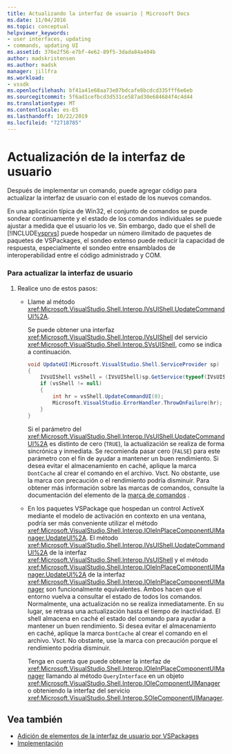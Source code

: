 ```yaml
---
title: Actualizando la interfaz de usuario | Microsoft Docs
ms.date: 11/04/2016
ms.topic: conceptual
helpviewer_keywords:
- user interfaces, updating
- commands, updating UI
ms.assetid: 376e2f56-e7bf-4e62-89f5-3dada84a404b
author: madskristensen
ms.author: madsk
manager: jillfra
ms.workload:
- vssdk
ms.openlocfilehash: bf41a41e68aa73e07bdcafe8bcdcd335fff6e6eb
ms.sourcegitcommit: 5f6ad1cefbcd3d531ce587ad30e684684f4c4d44
ms.translationtype: MT
ms.contentlocale: es-ES
ms.lasthandoff: 10/22/2019
ms.locfileid: "72718785"
---
```

# <a name="updating-the-user-interface"></a>Actualización de la interfaz de usuario
Después de implementar un comando, puede agregar código para actualizar la interfaz de usuario con el estado de los nuevos comandos.

 En una aplicación típica de Win32, el conjunto de comandos se puede sondear continuamente y el estado de los comandos individuales se puede ajustar a medida que el usuario los ve. Sin embargo, dado que el shell de [!INCLUDE[vsprvs](../code-quality/includes/vsprvs_md.md)] puede hospedar un número ilimitado de paquetes de paquetes de VSPackages, el sondeo extenso puede reducir la capacidad de respuesta, especialmente el sondeo entre ensamblados de interoperabilidad entre el código administrado y COM.

### <a name="to-update-the-ui"></a>Para actualizar la interfaz de usuario

1. Realice uno de estos pasos:

    - Llame al método <xref:Microsoft.VisualStudio.Shell.Interop.IVsUIShell.UpdateCommandUI%2A>.

         Se puede obtener una interfaz <xref:Microsoft.VisualStudio.Shell.Interop.IVsUIShell> del servicio <xref:Microsoft.VisualStudio.Shell.Interop.SVsUIShell>, como se indica a continuación.

        ```csharp
        void UpdateUI(Microsoft.VisualStudio.Shell.ServiceProvider sp)
        {
            IVsUIShell vsShell = (IVsUIShell)sp.GetService(typeof(IVsUIShell));
            if (vsShell != null)
            {
                int hr = vsShell.UpdateCommandUI(0);
                Microsoft.VisualStudio.ErrorHandler.ThrowOnFailure(hr);
            }
        }

        ```

         Si el parámetro del <xref:Microsoft.VisualStudio.Shell.Interop.IVsUIShell.UpdateCommandUI%2A> es distinto de cero (`TRUE`), la actualización se realiza de forma sincrónica y inmediata. Se recomienda pasar cero (`FALSE`) para este parámetro con el fin de ayudar a mantener un buen rendimiento. Si desea evitar el almacenamiento en caché, aplique la marca `DontCache` al crear el comando en el archivo. Vsct. No obstante, use la marca con precaución o el rendimiento podría disminuir. Para obtener más información sobre las marcas de comandos, consulte la documentación del elemento de la [marca de comandos](../extensibility/command-flag-element.md) .

    - En los paquetes VSPackage que hospedan un control ActiveX mediante el modelo de activación en contexto en una ventana, podría ser más conveniente utilizar el método <xref:Microsoft.VisualStudio.Shell.Interop.IOleInPlaceComponentUIManager.UpdateUI%2A>. El método <xref:Microsoft.VisualStudio.Shell.Interop.IVsUIShell.UpdateCommandUI%2A> de la interfaz <xref:Microsoft.VisualStudio.Shell.Interop.IVsUIShell> y el método <xref:Microsoft.VisualStudio.Shell.Interop.IOleInPlaceComponentUIManager.UpdateUI%2A> de la interfaz <xref:Microsoft.VisualStudio.Shell.Interop.IOleInPlaceComponentUIManager> son funcionalmente equivalentes. Ambos hacen que el entorno vuelva a consultar el estado de todos los comandos. Normalmente, una actualización no se realiza inmediatamente. En su lugar, se retrasa una actualización hasta el tiempo de inactividad. El shell almacena en caché el estado del comando para ayudar a mantener un buen rendimiento. Si desea evitar el almacenamiento en caché, aplique la marca `DontCache` al crear el comando en el archivo. Vsct. No obstante, use la marca con precaución porque el rendimiento podría disminuir.

         Tenga en cuenta que puede obtener la interfaz de <xref:Microsoft.VisualStudio.Shell.Interop.IOleInPlaceComponentUIManager> llamando al método `QueryInterface` en un objeto <xref:Microsoft.VisualStudio.Shell.Interop.IOleComponentUIManager> o obteniendo la interfaz del servicio <xref:Microsoft.VisualStudio.Shell.Interop.SOleComponentUIManager>.

## <a name="see-also"></a>Vea también
- [Adición de elementos de la interfaz de usuario por VSPackages](../extensibility/internals/how-vspackages-add-user-interface-elements.md)
- [Implementación](../extensibility/internals/command-implementation.md)